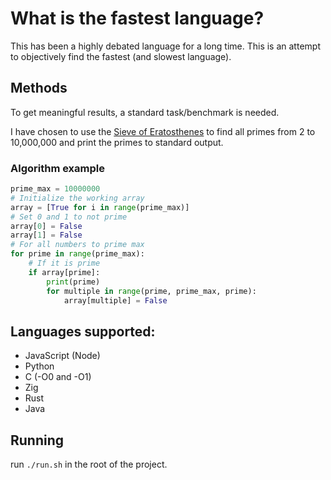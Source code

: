 # What is the fastest language?

This has been a highly debated language for a long time.
This is an attempt to objectively find the fastest (and slowest language).

## Methods

To get meaningful results, a standard task/benchmark is needed.

I have chosen to use the [Sieve of Eratosthenes](https://en.wikipedia.org/wiki/Sieve_of_Eratosthenes) to find all primes from 2 to 10,000,000 and print the primes to standard output.

### Algorithm example

```python
prime_max = 10000000
# Initialize the working array
array = [True for i in range(prime_max)]
# Set 0 and 1 to not prime
array[0] = False
array[1] = False
# For all numbers to prime max
for prime in range(prime_max):
    # If it is prime
    if array[prime]:
        print(prime)
        for multiple in range(prime, prime_max, prime):
            array[multiple] = False
```

## Languages supported:

- JavaScript (Node)
- Python
- C (-O0 and -O1)
- Zig
- Rust
- Java

## Running 

run ``./run.sh`` in the root of the project.
